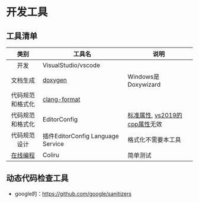 # 开发工具

## 工具清单
| 类别 | 工具名 | 说明 |
| :-: | - | - |
| 开发 | VisualStudio/vscode |  |
| 文档生成 | [doxygen](./doxygen) | Windows是Doxywizard |
| 代码规范和格式化 | [clang-format](./clang_format) |  |
| 代码规范和格式化 | EditorConfig | [标准属性](https://editorconfig.org/#supported-properties), [vs2019的cpp属性](https://docs.microsoft.com/en-us/visualstudio/ide/cpp-editorconfig-properties?view=vs-2019)无效 |
| 代码规范设计 | 插件EditorConfig Language Service | 格式化不需要本工具 |
| [在线编程](https://coliru.stacked-crooked.com/) | Coliru | 简单测试 |

## 动态代码检查工具
* google的：https://github.com/google/sanitizers
